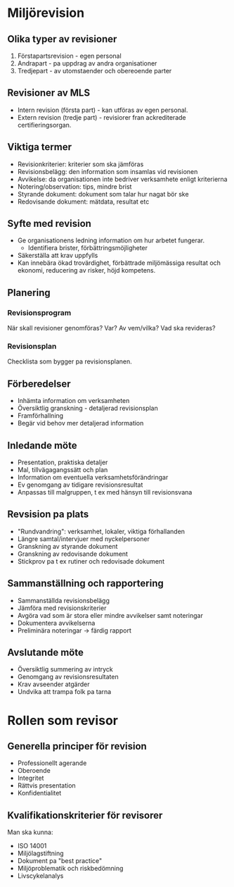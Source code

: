 # Miljörevision

## Olika typer av revisioner

1. Förstapartsrevision - egen personal
2. Andrapart - pa uppdrag av andra organisationer
3. Tredjepart - av utomstaender och obereoende parter

## Revisioner av MLS

- Intern revision (första part) - kan utföras av egen personal.
- Extern revision (tredje part) - revisiorer fran ackrediterade certifieringsorgan.

## Viktiga termer

- Revisionkriterier: kriterier som ska jämföras
- Revisionsbelägg: den information som insamlas vid revisionen
- Avvikelse: da organisationen inte bedriver verksamhete enligt kriterierna
- Notering/observation: tips, mindre brist
- Styrande dokument: dokument som talar hur nagat bör ske
- Redovisande dokument: mätdata, resultat etc

## Syfte med revision

- Ge organisationens ledning information om hur arbetet fungerar.
    - Identifiera brister, förbättringsmöjligheter
- Säkerställa att krav uppfylls
- Kan innebära ökad trovärdighet, förbättrade miljömässiga resultat och ekonomi, reducering av risker, höjd kompetens.

## Planering

### Revisionsprogram

När skall revisioner genomföras? Var? Av vem/vilka? Vad ska revideras?

### Revisionsplan

Checklista som bygger pa revisionsplanen.

## Förberedelser

- Inhämta information om verksamheten
- Översiktlig granskning - detaljerad revisionsplan
- Framförhallning
- Begär vid behov mer detaljerad information

## Inledande möte

- Presentation, praktiska detaljer
- Mal, tillvägagangssätt och plan
- Information om eventuella verksamhetsförändringar
- Ev genomgang av tidigare revisionsresultat
- Anpassas till malgruppen, t ex med hänsyn till revisionsvana

## Revsision pa plats

- "Rundvandring": verksamhet, lokaler, viktiga förhallanden
- Längre samtal/intervjuer med nyckelpersoner
- Granskning av styrande dokument
- Granskning av redovisande dokument
- Stickprov pa t ex rutiner och redovisade dokument

## Sammanställning och rapportering

- Sammanställda revisionsbelägg
- Jämföra med revisionskriterier
- Avgöra vad som är stora eller mindre avvikelser samt noteringar
- Dokumentera avvikelserna
- Preliminära noteringar -> färdig rapport

## Avslutande möte

- Översiktlig summering av intryck
- Genomgang av revisionsresultaten
- Krav avseender atgärder
- Undvika att trampa folk pa tarna

# Rollen som revisor

## Generella principer för revision

- Professionellt agerande
- Oberoende
- Integritet
- Rättvis presentation
- Konfidentialitet

## Kvalifikationskriterier för revisorer

Man ska kunna:

- ISO 14001
- Miljölagstiftning
- Dokument pa "best practice"
- Miljöproblematik och riskbedömning
- Livscykelanalys


